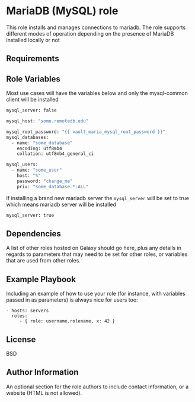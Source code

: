 MariaDB (MySQL) role
=========

This role installs and manages connections to mariadb. The role supports different modes of operation depending on the presence of MariaDB installed locally or not

Requirements
------------


Role Variables
--------------

Most use cases will have the variables below and only the mysql-common client
will be installed

```bash
mysql_server: false

mysql_host: "some.remotedb.edu"

mysql_root_password: "{{ vault_maria_mysql_root_password }}"
mysql_databases:
  - name: "some_database"
    encoding: utf8mb4
    collation: utf8mb4_general_ci

mysql_users:
  - name: "some_user"
    host: "%"
    password: "change_me"
    priv: "some_database.*:ALL"
```

If installing a brand new mariadb server the `mysql_server` will be set to true
which means mariadb server will be installed

```bash
mysql_server: true
```

Dependencies
------------

A list of other roles hosted on Galaxy should go here, plus any details in regards to parameters that may need to be set for other roles, or variables that are used from other roles.

Example Playbook
----------------

Including an example of how to use your role (for instance, with variables passed in as parameters) is always nice for users too:

    - hosts: servers
      roles:
         - { role: username.rolename, x: 42 }

License
-------

BSD

Author Information
------------------

An optional section for the role authors to include contact information, or a website (HTML is not allowed).
